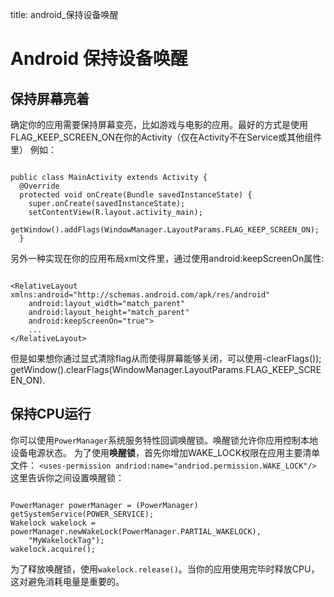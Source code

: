 title: android_保持设备唤醒 

#  Android 保持设备唤醒 
##  保持屏幕亮着 
确定你的应用需要保持屏幕变亮，比如游戏与电影的应用。最好的方式是使用FLAG_KEEP_SCREEN_ON在你的Activity（仅在Activity不在Service或其他组件里） 例如：
```

public class MainActivity extends Activity {
  @Override
  protected void onCreate(Bundle savedInstanceState) {
    super.onCreate(savedInstanceState);
    setContentView(R.layout.activity_main);
    getWindow().addFlags(WindowManager.LayoutParams.FLAG_KEEP_SCREEN_ON);
  }

```
另外一种实现在你的应用布局xml文件里，通过使用android:keepScreenOn属性:
```

<RelativeLayout xmlns:android="http://schemas.android.com/apk/res/android"
    android:layout_width="match_parent"
    android:layout_height="match_parent"
    android:keepScreenOn="true">
    ...
</RelativeLayout>

```
但是如果想你通过显式清除flag从而使得屏幕能够关闭，可以使用-clearFlags()); getWindow().clearFlags(WindowManager.LayoutParams.FLAG_KEEP_SCREEN_ON).
##  保持CPU运行 
你可以使用` PowerManager `系统服务特性回调唤醒锁。唤醒锁允许你应用控制本地设备电源状态。
为了使用**唤醒锁**，首先你增加WAKE_LOCK权限在应用主要清单文件：
` <uses-permission andriod:name="andriod.permission.WAKE_LOCK"/> `
这里告诉你之间设置唤醒锁：
```

PowerManager powerManager = (PowerManager) getSystemService(POWER_SERVICE);
Wakelock wakelock = powerManager.newWakeLock(PowerManager.PARTIAL_WAKELOCK),
    "MyWakelockTag");
wakelock.acquire();

```
为了释放唤醒锁，使用` wakelock.release() `。当你的应用使用完毕时释放CPU，这对避免消耗电量是重要的。
